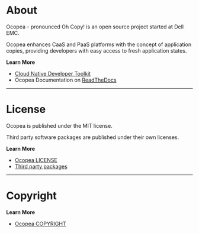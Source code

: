 # About

Ocopea - pronounced Oh Copy! is an open source project started at Dell EMC. 

Ocopea enhances CaaS and PaaS platforms with the concept of application copies,
providing developers with easy access to fresh application states.

**Learn More**

* [Cloud Native Developer Toolkit](https://ocopea.github.io/)
* Ocopea Documentation on [ReadTheDocs](http://ocopea-documentation.readthedocs.io/en/latest/)

---

# License
Ocopea is published under the MIT license.

Third party software packages are published under their own licenses.

**Learn More**

* [Ocopea LICENSE](LICENSE)
* [Third party packages](Third_party_packages)

---

# Copyright

**Learn More**

* [Ocopea COPYRIGHT](COPYRIGHT)

